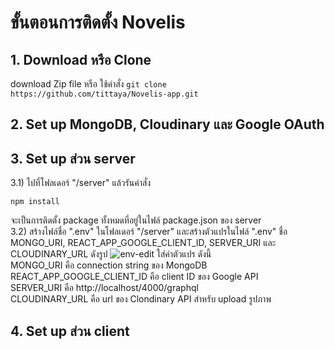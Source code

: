 # ขั้นตอนการติดตั้ง Novelis
## 1. Download หรือ Clone
download Zip file หรือ ใช้คำสั่ง `git clone https://github.com/tittaya/Novelis-app.git`
## 2. Set up MongoDB, Cloudinary และ Google OAuth
## 3. Set up ส่วน server
3.1) ไปที่โฟลเดอร์ "/server" แล้วรันคำสั่ง
```
npm install
```
จะเป็นการติดตั้ง package ทั้งหมดที่อยู่ในไฟล์ package.json ของ server<br/>
3.2) สร้างไฟล์ชื่อ ".env" ในโฟลเดอร์ "/server" และสร้างตัวแปรในไฟล์ ".env" ชื่อ MONGO_URI, REACT_APP_GOOGLE_CLIENT_ID, SERVER_URI และ CLOUDINARY_URL ดังรูป
![env-edit](https://user-images.githubusercontent.com/46591132/158824435-decf0d66-309d-4030-9ef9-8d96f887bb1f.JPG)
ใส่ค่าตัวแปร ดังนี้<br/>
MONGO_URI คือ connection string ของ MongoDB <br/>
REACT_APP_GOOGLE_CLIENT_ID คือ client ID ของ Google API<br/>
SERVER_URI คือ http://localhost/4000/graphql<br/>
CLOUDINARY_URL คือ url ของ Clondinary API สำหรับ upload รูปภาพ<br/>
## 4. Set up ส่วน client
